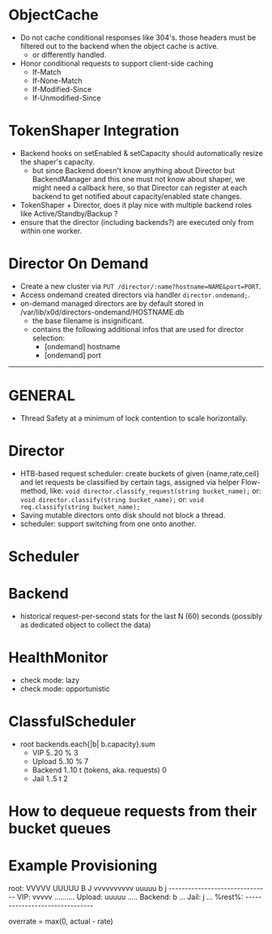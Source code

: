 
# ObjectCache

- Do not cache conditional responses like 304's. those headers must be filtered out to the backend when the object cache is active.
  - or differently handled.
- Honor conditional requests to support client-side caching
  - If-Match
  - If-None-Match
  - If-Modified-Since
  - If-Unmodified-Since

# TokenShaper Integration

- Backend hooks on setEnabled & setCapacity should automatically resize the shaper's capacity.
  - but since Backend doesn't know anything about Director but BackendManager and this one must not know about shaper,
    we might need a callback here, so that Director can register at each backend to get notified about
    capacity/enabled state changes.
- TokenShaper + Director, does it play nice with multiple backend roles like Active/Standby/Backup ?
- ensure that the director (including backends?) are executed only from within one worker.

# Director On Demand

- Create a new cluster via `PUT /director/:name?hostname=NAME&port=PORT`.
- Access ondemand created directors via handler `director.ondemand;`.
- on-demand managed directors are by default stored in /var/lib/x0d/directors-ondemand/HOSTNAME.db
  - the base filename is insignificant.
  - contains the following additional infos that are used for director selection:
    - [ondemand] hostname
    - [ondemand] port

------------------------------------------------------------------------------

# GENERAL

- Thread Safety at a minimum of lock contention to scale horizontally.

# Director

- HTB-based request scheduler: create buckets of given {name,rate,ceil} and
  let requests be classified by certain tags, assigned via helper Flow-method,
  like: `void director.classify_request(string bucket_name);`
  or: `void director.classify(string bucket_name);`
  or: `void req.classify(string bucket_name);`
- Saving mutable directors onto disk should not block a thread.
- scheduler: support switching from one onto another.

# Scheduler

# Backend

- historical request-per-second stats for the last N (60) seconds
  (possibly as dedicated object to collect the data)

# HealthMonitor

- check mode: lazy
- check mode: opportunistic

# ClassfulScheduler

- root        backends.each{|b| b.capacity}.sum
  - VIP       5..20 %                               3
  - Upload    5..10 %                               7
  - Backend   1..10 t (tokens, aka. requests)       0
  - Jail      1..5 t                                2

# How to dequeue requests from their bucket queues

# Example Provisioning

  root:    VVVVV UUUUU B J vvvvvvvvvv uuuuu b j -------------------------------
  VIP:     vvvvv ..........
  Upload:  uuuuu .....
  Backend: b ...
  Jail:    j ...
  %rest%:  -------------------------------


overrate = max(0, actual - rate)
